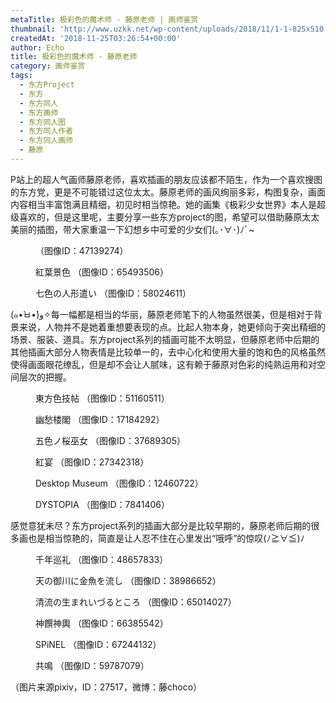 ```yaml
---
metaTitle: 极彩色的魔术师 - 藤原老师 | 画师鉴赏
thumbnail: 'http://www.uzkk.net/wp-content/uploads/2018/11/1-1-825x510.jpg'
createdAt: '2018-11-25T03:26:54+00:00'
author: Echo
title: 极彩色的魔术师 - 藤原老师
category: 画师鉴赏
tags:
  - 东方Project
  - 东方
  - 东方同人
  - 东方画师
  - 东方同人图
  - 东方同人作者
  - 东方同人画师
  - 藤原
---
```


P站上的超人气画师藤原老师，喜欢插画的朋友应该都不陌生，作为一个喜欢搜图的东方党，更是不可能错过这位太太。藤原老师的画风绚丽多彩，构图复杂，画面内容相当丰富饱满且精细，初见时相当惊艳。她的画集《极彩少女世界》本人是超级喜欢的，但是这里呢，主要分享一些东方project的图，希望可以借助藤原太太美丽的插图，带大家重温一下幻想乡中可爱的少女们(｡･∀･)ﾉﾞ~

<figure>
  <img src="http://www.uzkk.net/wp-content/uploads/2018/11/20181125164829-931x1024.jpg" alt=""/>
  <figcaption>（图像ID：47139274）</figcaption>
</figure>

<figure>
  <img src="http://www.uzkk.net/wp-content/uploads/2018/11/2.png" alt=""/>
  <figcaption>紅葉景色
（图像ID：65493506）</figcaption>
</figure>

<figure>
  <img src="http://www.uzkk.net/wp-content/uploads/2018/11/3.jpg" alt=""/>
  <figcaption>七色の人形遣い
（图像ID：58024611）</figcaption>
</figure>

(๑•̀ㅂ•́)و✧每一幅都是相当的华丽，藤原老师笔下的人物虽然很美，但是相对于背景来说，人物并不是她着重想要表现的点。比起人物本身，她更倾向于突出精细的场景、服装、道具。东方project系列的插画可能不太明显，但藤原老师中后期的其他插画大部分人物表情是比较单一的，去中心化和使用大量的饱和色的风格虽然使得画面眼花缭乱，但是却不会让人腻味，这有赖于藤原对色彩的纯熟运用和对空间层次的把握。

<figure>
  <img src="http://www.uzkk.net/wp-content/uploads/2018/11/4.jpg" alt=""/>
  <figcaption>東方色技帖
（图像ID：51160511）</figcaption>
</figure>

<figure>
  <img src="http://www.uzkk.net/wp-content/uploads/2018/11/5.jpg" alt=""/>
  <figcaption>幽愁楼閣
（图像ID：17184292）</figcaption>
</figure>

<figure>
  <img src="http://www.uzkk.net/wp-content/uploads/2018/11/6.jpg" alt=""/>
  <figcaption>五色ノ桜巫女
（图像ID：37689305）</figcaption>
</figure>

<figure>
  <img src="http://www.uzkk.net/wp-content/uploads/2018/11/7.jpg" alt=""/>
  <figcaption>紅宴
（图像ID：27342318）</figcaption>
</figure>

<figure>
  <img src="http://www.uzkk.net/wp-content/uploads/2018/11/8.jpg" alt=""/>
  <figcaption>Desktop Museum
（图像ID：12460722）</figcaption>
</figure>

<figure>
  <img src="http://www.uzkk.net/wp-content/uploads/2018/11/9-1.jpg" alt=""/>
  <figcaption>DYSTOPIA
（图像ID：7841406）</figcaption>
</figure>

感觉意犹未尽？东方project系列的插画大部分是比较早期的，藤原老师后期的很多画也是相当惊艳的，简直是让人忍不住在心里发出“哦呼”的惊叹(ﾉ≧∀≦)ﾉ

<figure>
  <img src="http://www.uzkk.net/wp-content/uploads/2018/11/10.jpg" alt=""/>
  <figcaption>千年巡礼
（图像ID：48657833）</figcaption>
</figure>

<figure>
  <img src="http://www.uzkk.net/wp-content/uploads/2018/11/11-3.jpg" alt=""/>
  <figcaption>天の御川に金魚を流し
（图像ID：38986652）</figcaption>
</figure>

<figure>
  <img src="http://www.uzkk.net/wp-content/uploads/2018/11/12-2.png" alt=""/>
  <figcaption>清流の生まれいづるところ
（图像ID：65014027）</figcaption>
</figure>

<figure>
  <img src="http://www.uzkk.net/wp-content/uploads/2018/11/13.png" alt=""/>
  <figcaption>神饌神輿
（图像ID：66385542）</figcaption>
</figure>

<figure>
  <img src="http://www.uzkk.net/wp-content/uploads/2018/11/14-1.png" alt=""/>
  <figcaption>SPiNEL
（图像ID：67244132）</figcaption>
</figure>

<figure>
  <img src="http://www.uzkk.net/wp-content/uploads/2018/11/15.png" alt=""/>
  <figcaption>共鳴
（图像ID：59787079）</figcaption>
</figure>

（图片来源pixiv，ID：27517，微博：藤choco）
